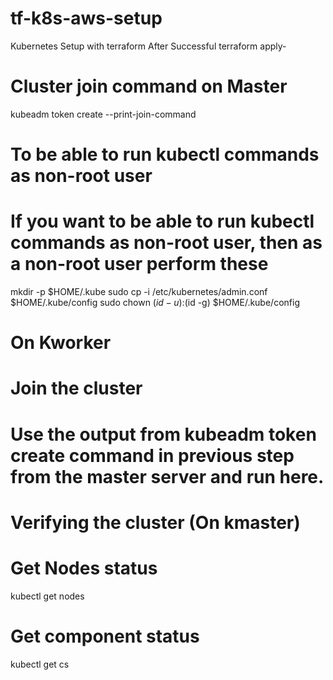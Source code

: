 # tf-k8s-aws-setup
Kubernetes Setup with terraform 
After Successful terraform apply-

# Cluster join command on Master
kubeadm token create --print-join-command
# To be able to run kubectl commands as non-root user
# If you want to be able to run kubectl commands as non-root user, then as a non-root user perform these

mkdir -p $HOME/.kube
sudo cp -i /etc/kubernetes/admin.conf $HOME/.kube/config
sudo chown $(id -u):$(id -g) $HOME/.kube/config

# On Kworker
# Join the cluster
# Use the output from kubeadm token create command in previous step from the master server and run here.

# Verifying the cluster (On kmaster)
# Get Nodes status
kubectl get nodes
# Get component status
kubectl get cs




